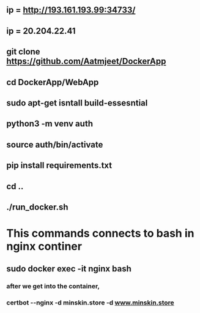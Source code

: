 ## ip = http://193.161.193.99:34733/

## ip = 20.204.22.41
## git clone https://github.com/Aatmjeet/DockerApp
## cd DockerApp/WebApp
## sudo apt-get isntall build-essesntial
## python3 -m venv auth
## source auth/bin/activate
## pip install requirements.txt
## cd ..
## ./run_docker.sh

# This commands connects to bash in nginx continer
## sudo docker exec -it nginx bash
### after we get into the container,
### certbot --nginx -d minskin.store -d www.minskin.store